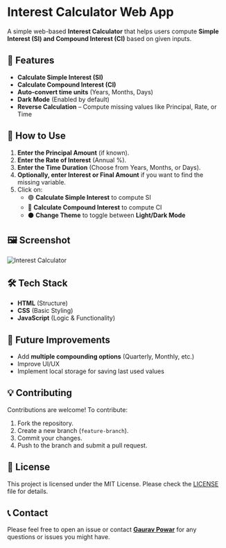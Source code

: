 # Interest Calculator Web App  

A simple web-based **Interest Calculator** that helps users compute **Simple Interest (SI) and Compound Interest (CI)** based on given inputs.  

## 🚀 Features  

- **Calculate Simple Interest (SI)**  
- **Calculate Compound Interest (CI)**  
- **Auto-convert time units** (Years, Months, Days)  
- **Dark Mode** (Enabled by default)  
- **Reverse Calculation** – Compute missing values like Principal, Rate, or Time  

## 📌 How to Use  

1. **Enter the Principal Amount** (if known).  
2. **Enter the Rate of Interest** (Annual %).  
3. **Enter the Time Duration** (Choose from Years, Months, or Days).  
4. **Optionally, enter Interest or Final Amount** if you want to find the missing variable.  
5. Click on:  
   - 🟢 **Calculate Simple Interest** to compute SI  
   - 🔵 **Calculate Compound Interest** to compute CI  
   - ⚫ **Change Theme** to toggle between **Light/Dark Mode**  

## 🖼️ Screenshot  

![Interest Calculator](https://github.com/user-attachments/assets/c1c27dd7-e690-44b1-a2f0-56688468c04f)  

## 🛠️ Tech Stack  

- **HTML** (Structure)  
- **CSS** (Basic Styling)  
- **JavaScript** (Logic & Functionality)  

## 🎯 Future Improvements  

- Add **multiple compounding options** (Quarterly, Monthly, etc.)  
- Improve UI/UX  
- Implement local storage for saving last used values  

## 💡 Contributing  

Contributions are welcome! To contribute:  

1. Fork the repository.  
2. Create a new branch (`feature-branch`).  
3. Commit your changes.  
4. Push to the branch and submit a pull request.  

## 📜 License  

This project is licensed under the MIT License. Please check the [LICENSE](https://github.com/GauravPowar/Interest_Calculator/blob/aa5b41eb5d970023f73c6206a12aa528220e7ca7/LICENSE) file for details.  

## 📞 Contact  

Please feel free to open an issue or contact **[Gaurav Powar](https://github.com/GauravPowar)** for any questions or issues you might have.
